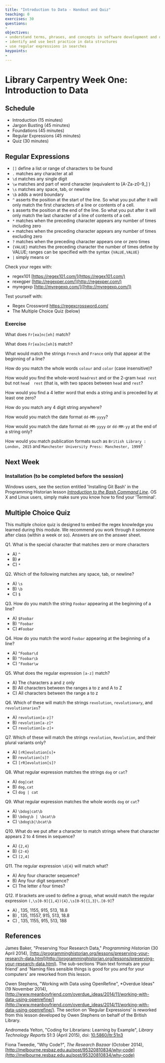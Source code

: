 ```yaml
---
title: "Introduction to Data - Handout and Quiz"
teaching: 0
exercises: 30
questions:
- 
objectives:
- understand terms, phrases, and concepts in software development and data science
- identify and use best practice in data structures
- use regular expressions in searches
keypoints:
- 
---
```


# Library Carpentry Week One: Introduction to Data

## Schedule

- Introduction (15 minutes)
- Jargon Busting (45 minutes)
- Foundations (45 minutes)
- Regular Expressions (45 minutes)
- Quiz (30 minutes)

## Regular Expressions

- `[]` define a list or range of characters to be found
- `.` matches any character at all
- `\d` matches any single digit
- `\w` matches and part of word character (equivalent to [A-Za-z0-9_] )
- `\s` matches any space, tab, or newline
- `\b` adds a word boundary
- `^` asserts the position at the start of the line. So what you put after it will only match the first characters of a line or contents of a cell.
- `$` asserts the position at the end of the line. So what you put after it will only match the last character of a line of contents of a cell.
- `*` matches when the preceding character appears any number of times including zero
- `+` matches when the preceding character appears any number of times excluding zero
- `?` matches when the preceding character appears one or zero times
- `{VALUE}` matches the preceding character the number of times define by VALUE; ranges can be specified with the syntax `{VALUE,VALUE}`
- `|` simply means or

Check your regex with:
- regex101 [https://regex101.com/](https://regex101.com/)
- rexegper [http://regexper.com/](http://regexper.com/)
- myregexp [http://myregexp.com/]([http://myregexp.com/])

Test yourself with:
- Regex Crossword https://regexcrossword.com/
- The Multiple Choice Quiz (below)

### Exercise

What does `Fr[ea]nc[eh]` match?

What does `Fr[ea]nc[eh]$` match?

What would match the strings `French` and `France` only that appear at the beginning of a line?

How do you match the whole words `colour` and `color` (case insensitive)?

How would you find the whole-word `headrest` and or the 2-gram `head rest` but not `head  rest` (that is, with two spaces between `head` and `rest`?

How would you find a 4 letter word that ends a string and is preceded by at least one zero?

How do you match any 4 digit string anywhere?

How would you match the date format `dd-MM-yyyy`?

How would you match the date format `dd-MM-yyyy` or `dd-MM-yy` at the end of a string only?

How would you match publication formats such as `British Library : London, 2015` and `Manchester University Press: Manchester, 1999`?

## Next Week

### Installation (to be completed before the session)

Windows users, see the section entitled 'Installing Git Bash' in the Programming Historian lesson [*Introduction to the Bash Command Line*](http://programminghistorian.org/lessons/intro-to-bash). OS X and Linux users, simply make sure you know how to find your 'Terminal'.

## Multiple Choice Quiz

This multiple choice quiz is designed to embed the regex knowledge you learned during this module. We recommend you work through it someone after class (within a week or so). Answers are on the answer sheet.

Q1. What is the special character that matches zero or more characters

- A) `^`
- B) `#`
- C) `*`

Q2. Which of the following matches any space, tab, or newline?

- A) `\s`
- B) `\b`
- C) `$`

Q3. How do you match the string `Foobar` appearing at the beginning of a line?

- A) `$Foobar`
- B) `^Foobar`
- C) `#Foobar`

Q4. How do you match the word `Foobar` appearing at the beginning of a line?

- A) `^Foobar\d`
- B) `^Foobar\b`
- C) `^Foobar\w`

Q5. What does the regular expression `[a-z]` match?

- A) The characters a and z only
- B) All characters between the ranges a to z and A to Z
- C) All characters between the range a to z

Q6. Which of these will match the strings `revolution`, `revolutionary`, and `revolutionaries`?

- A) `revolution[a-z]?`
- B) `revolution[a-z]*`
- C) `revolution[a-z]+`

Q7. Which of these will match the strings `revolution`, `Revolution`, and their plural variants only?

- A) `[rR]evolution[s]+`
- B) `revolution[s]?`
- C) `[rR]evolution[s]?`

Q8. What regular expression matches the strings `dog` or `cat`?

- A) `dog|cat`
- B) `dog,cat`
- C) `dog | cat`

Q9. What regular expression matches the whole words `dog` or `cat`?

- A) `\bdog|cat\b`
- B) `\bdog\b | \bcat\b`
- C) `\bdog\b|\bcat\b`

Q10. What do we put after a character to match strings where that character appears 2 to 4 times in sequence?

- A) `{2,4}`
- B) `{2-4}`
- C) `[2,4]`

Q11. The regular expression `\d{4}` will match what?

- A) Any four character sequence?
- B) Any four digit sequence?
- C) The letter `d` four times?

Q12. If brackets are used to define a group, what would match the regular expression `(,\s[0-9]{1,4}){4},\s[0-9]{1,3}\.[0-9]`?

- A) , 135, 1155, 915, 513, 18.8
- B) , 135, 11557, 915, 513, 18.8
- C) , 135, 1155, 915, 513, 188

## References

James Baker, "Preserving Your Research Data," *Programming Historian* (30 April 2014), [http://programminghistorian.org/lessons/preserving-your-research-data.html](http://programminghistorian.org/lessons/preserving-your-research-data.html). The sub-sections 'Plain text formats are your friend' and 'Naming files sensible things is good for you and for your computers' are reworked from this lesson.

Owen Stephens, "Working with Data using OpenRefine", *Overdue Ideas" (19 November 2014), [http://www.meanboyfriend.com/overdue_ideas/2014/11/working-with-data-using-openrefine/](http://www.meanboyfriend.com/overdue_ideas/2014/11/working-with-data-using-openrefine/). The section on 'Regular Expressions' is reworked from this lesson developed by Owen Stephens on behalf of the British Library.

Andromeda Yelton, "Coding for Librarians: Learning by Example", *Library Technology Reports* 51:3 (April 2015), doi: [10.5860/ltr.51n3](http://dx.doi.org/10.5860/ltr.51n3)

Fiona Tweedie, "Why Code?", *The Research Bazaar* (October 2014), [http://melbourne.resbaz.edu.au/post/95320810834/why-code](http://melbourne.resbaz.edu.au/post/95320810834/why-code)
